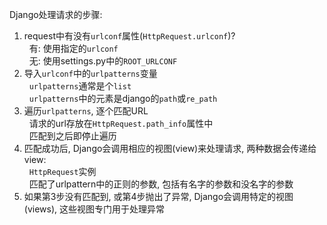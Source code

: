 Django处理请求的步骤:
1. request中有没有`urlconf`属性(`HttpRequest.urlconf`)?  
&nbsp;&nbsp;有: 使用指定的`urlconf`  
&nbsp;&nbsp;无: 使用settings.py中的`ROOT_URLCONF`  
2. 导入`urlconf`中的`urlpatterns`变量  
&nbsp;&nbsp;`urlpatterns`通常是个`list`  
&nbsp;&nbsp;`urlpatterns`中的元素是django的`path`或`re_path`    
3. 遍历`urlpatterns`, 逐个匹配URL  
&nbsp;&nbsp;请求的url存放在`HttpRequest.path_info`属性中  
&nbsp;&nbsp;匹配到之后即停止遍历  
4. 匹配成功后, Django会调用相应的视图(view)来处理请求, 两种数据会传递给view:  
&nbsp;&nbsp;`HttpRequest`实例  
&nbsp;&nbsp;匹配了urlpattern中的正则的参数, 包括有名字的参数和没名字的参数  
5. 如果第3步没有匹配到, 或第4步抛出了异常, Django会调用特定的视图(views), 这些视图专门用于处理异常

